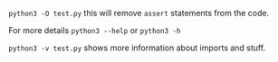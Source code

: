 `python3 -O test.py` this will remove `assert` statements from the code.

For more details `python3 --help` or `python3 -h`

`python3 -v test.py` shows more information about imports and stuff.
